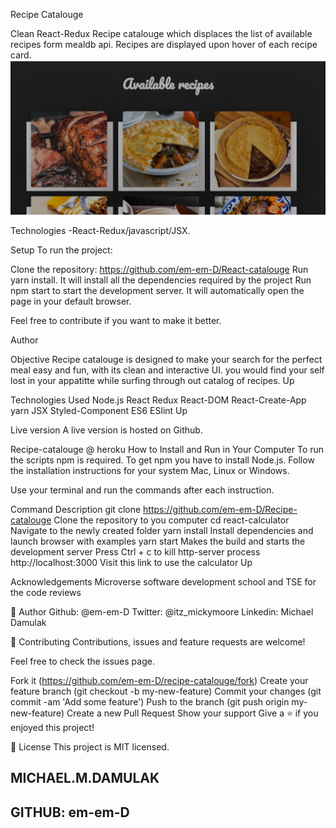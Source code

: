 Recipe Catalouge

Clean React-Redux Recipe catalouge which displaces the list of available recipes form mealdb api.
Recipes are displayed upon hover of each recipe card.
![](recipe.png)

Technologies
-React-Redux/javascript/JSX.

Setup
To run the project:

Clone the repository: https://github.com/em-em-D/React-catalouge  Run yarn install. It will install all the dependencies required by the project Run npm start to start the development server. It will automatically open the page in your default browser.

Feel free to contribute if you want to make it better.

Author

Objective
Recipe catalouge is designed to make your search for the perfect meal easy and fun, with its clean and interactive UI. you would find your self lost in your appatitte while surfing through out catalog of recipes.
Up

Technologies Used
Node.js
React
Redux
React-DOM
React-Create-App
yarn
JSX
Styled-Component
ES6
ESlint
Up

Live version
A live version is hosted on Github.

Recipe-catalouge @ heroku
How to Install and Run in Your Computer
To run the scripts npm is required. To get npm you have to install Node.js. Follow the installation instructions for your system Mac, Linux or Windows.

Use your terminal and run the commands after each instruction.

Command Description
git clone https://github.com/em-em-D/Recipe-catalouge Clone the repository to you computer
cd react-calculator Navigate to the newly created folder
yarn install Install dependencies and launch browser with examples
yarn start Makes the build and starts the development server
Press Ctrl + c to kill http-server process
http://localhost:3000 Visit this link to use the calculator
Up

Acknowledgements
Microverse software development school
and TSE for the code reviews

👤 Author
Github: @em-em-D
Twitter: @itz_mickymoore
Linkedin: Michael Damulak

🤝 Contributing
Contributions, issues and feature requests are welcome!

Feel free to check the issues page.

Fork it (https://github.com/em-em-D/recipe-catalouge/fork)
Create your feature branch (git checkout -b my-new-feature)
Commit your changes (git commit -am 'Add some feature')
Push to the branch (git push origin my-new-feature)
Create a new Pull Request
Show your support
Give a ⭐️ if you enjoyed this project!

📝 License
This project is MIT licensed.

## MICHAEL.M.DAMULAK

## GITHUB: em-em-D
